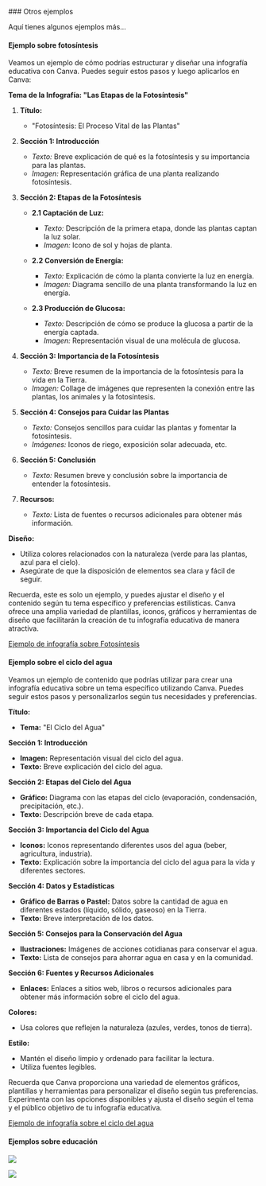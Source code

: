 ### Otros ejemplos

Aquí tienes algunos ejemplos más...

#### Ejemplo sobre fotosíntesis

Veamos un ejemplo de cómo podrías estructurar y diseñar una infografía educativa con Canva. Puedes seguir estos pasos y luego aplicarlos en Canva:

**Tema de la Infografía: "Las Etapas de la Fotosíntesis"**

1. **Título:**
   - "Fotosíntesis: El Proceso Vital de las Plantas"

2. **Sección 1: Introducción**
   - *Texto:* Breve explicación de qué es la fotosíntesis y su importancia para las plantas.
   - *Imagen:* Representación gráfica de una planta realizando fotosíntesis.

3. **Sección 2: Etapas de la Fotosíntesis**
   - **2.1 Captación de Luz:**
      - *Texto:* Descripción de la primera etapa, donde las plantas captan la luz solar.
      - *Imagen:* Icono de sol y hojas de planta.

   - **2.2 Conversión de Energía:**
      - *Texto:* Explicación de cómo la planta convierte la luz en energía.
      - *Imagen:* Diagrama sencillo de una planta transformando la luz en energía.

   - **2.3 Producción de Glucosa:**
      - *Texto:* Descripción de cómo se produce la glucosa a partir de la energía captada.
      - *Imagen:* Representación visual de una molécula de glucosa.

4. **Sección 3: Importancia de la Fotosíntesis**
   - *Texto:* Breve resumen de la importancia de la fotosíntesis para la vida en la Tierra.
   - *Imagen:* Collage de imágenes que representen la conexión entre las plantas, los animales y la fotosíntesis.

5. **Sección 4: Consejos para Cuidar las Plantas**
   - *Texto:* Consejos sencillos para cuidar las plantas y fomentar la fotosíntesis.
   - *Imágenes:* Iconos de riego, exposición solar adecuada, etc.

6. **Sección 5: Conclusión**
   - *Texto:* Resumen breve y conclusión sobre la importancia de entender la fotosíntesis.

7. **Recursos:**
   - *Texto:* Lista de fuentes o recursos adicionales para obtener más información.

**Diseño:**
   - Utiliza colores relacionados con la naturaleza (verde para las plantas, azul para el cielo).
   - Asegúrate de que la disposición de elementos sea clara y fácil de seguir.

Recuerda, este es solo un ejemplo, y puedes ajustar el diseño y el contenido según tu tema específico y preferencias estilísticas. Canva ofrece una amplia variedad de plantillas, iconos, gráficos y herramientas de diseño que facilitarán la creación de tu infografía educativa de manera atractiva.

[Ejemplo de infografía sobre Fotosíntesis](https://www.canva.com/templates/EAFq__zCRrY-green-illustrative-photosynthesis-infographic/)

#### Ejemplo sobre el ciclo del agua

Veamos un ejemplo de contenido que podrías utilizar para crear una infografía educativa sobre un tema específico utilizando Canva. Puedes seguir estos pasos y personalizarlos según tus necesidades y preferencias.

**Título:**
- **Tema:** "El Ciclo del Agua"

**Sección 1: Introducción**
- **Imagen:** Representación visual del ciclo del agua.
- **Texto:** Breve explicación del ciclo del agua.

**Sección 2: Etapas del Ciclo del Agua**
- **Gráfico:** Diagrama con las etapas del ciclo (evaporación, condensación, precipitación, etc.).
- **Texto:** Descripción breve de cada etapa.

**Sección 3: Importancia del Ciclo del Agua**
- **Iconos:** Iconos representando diferentes usos del agua (beber, agricultura, industria).
- **Texto:** Explicación sobre la importancia del ciclo del agua para la vida y diferentes sectores.

**Sección 4: Datos y Estadísticas**
- **Gráfico de Barras o Pastel:** Datos sobre la cantidad de agua en diferentes estados (líquido, sólido, gaseoso) en la Tierra.
- **Texto:** Breve interpretación de los datos.

**Sección 5: Consejos para la Conservación del Agua**
- **Ilustraciones:** Imágenes de acciones cotidianas para conservar el agua.
- **Texto:** Lista de consejos para ahorrar agua en casa y en la comunidad.

**Sección 6: Fuentes y Recursos Adicionales**
- **Enlaces:** Enlaces a sitios web, libros o recursos adicionales para obtener más información sobre el ciclo del agua.

**Colores:**
- Usa colores que reflejen la naturaleza (azules, verdes, tonos de tierra).

**Estilo:**
- Mantén el diseño limpio y ordenado para facilitar la lectura.
- Utiliza fuentes legibles.

Recuerda que Canva proporciona una variedad de elementos gráficos, plantillas y herramientas para personalizar el diseño según tus preferencias. Experimenta con las opciones disponibles y ajusta el diseño según el tema y el público objetivo de tu infografía educativa.

[Ejemplo de infografía sobre el ciclo del agua](https://www.canva.com/templates/EAFqdX3ssMU-water-cycle-education-infographic-in-green-yellow-flat-cartoon-style/)

#### Ejemplos sobre educación

![](./images/infografia_rosa1.jpeg)

![](./images/infografia_rosa2.jpeg)
